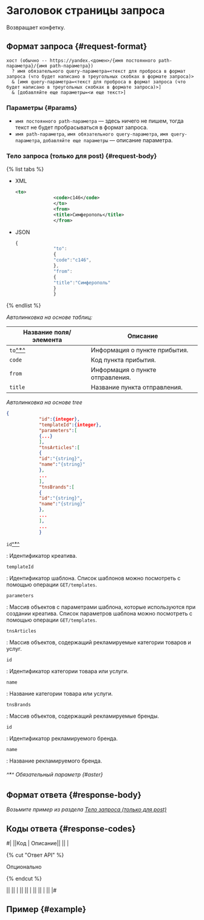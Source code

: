 # Заголовок страницы запроса

Возвращает конфетку.


## Формат запроса {#request-format}
```
хост (обычно -- https://yandex.<домен>/{имя постоянного path-параметра}/{имя path-параметра})
  ? имя обязательного query-параметра=<текст для проброса в формат запроса (что будет написано в треугольных скобках в формате запроса)>
  & [имя query-параметра=<текст для проброса в формат запроса (что будет написано в треугольных скобках в формате запроса)>]
  & [добавляйте еще параметры=<и еще текст>]
```

### Параметры {#params}

- `имя постоянного path-параметра` — здесь ничего не пишем, тогда текст не будет пробрасываться в формат запроса.
- `имя path-параметра`, `имя обязательного query-параметра`, `имя query-параметра`, `добавляйте еще параметры` — описание параметра.
 
### Тело запроса (только для post) {#request-body}


{% list tabs %} 

- XML

	```xml
	<to>
                  <code>c146</code>
                  </to>
                  <from>
                  <title>Симферополь</title>
                  </from>
	```

- JSON

	```javascript
	{ 
                  "to":
                  {
                  "code":"c146",
                  },
                  "from":
                  {
                  "title":"Симферополь"
                  }
                  }
    ```

{% endlist %}


_Автолинковка на основе таблиц:_

| Название поля/элемента | Описание                         |
|------------------------|----------------------------------|
| `to`[^*^](#aster)                  | Информация о пункте прибытия.    |
| `code`                 | Код пункта прибытия.             |
| `from`                 | Информация о пункте отправления. |
| `title`                | Название пункта отправления.     |


_Автолинковка на основе tree_

```json
{  
            "id":{integer},
            "templateId":{integer},
            "parameters":[
            {...}
            ],  
            "tnsArticles":[
            {
            "id":"{string}",
            "name":"{string}"
            },
            ...
            ],
            "tnsBrands":[
            {
            "id":"{string}",
            "name":"{string}"
            },
            ...
            ],
            ...
            }
```

`id`[^*^](#aster)

: Идентификатор креатива.

`templateId`

: Идентификатор шаблона. Список шаблонов можно посмотреть с помощью операции `GET/templates`.

`parameters`

: Массив объектов с параметрами шаблона, которые используются при создании креатива. Список параметров шаблона можно посмотреть с помощью операции `GET/templates`.

`tnsArticles`

: Массив объектов, содержащий рекламируемые категории товаров и услуг.

  `id`
  
  : Идентификатор категории товара или услуги.
  
  `name`
  
  : Название категории товара или услуги.
  
`tnsBrands`

: Массив объектов, содержащий рекламируемые бренды.

  `id`
  
  : Идентификатор рекламируемого бренда.
  
  `name`
  
  : Название рекламируемого бренда.


###### ^*^ Обязательный параметр {#aster}

## Формат ответа {#response-body}

_Возьмите пример из раздела [Тело запроса (только для post)](#request-body)_


## Коды ответа {#response-codes}

#|
||Код   | Описание||
||      | 

{% cut "Ответ API" %}

Опционально

{% endcut %}

||
||      |  ||
||      |  ||
||      |  ||
|#


## Пример {#example}
